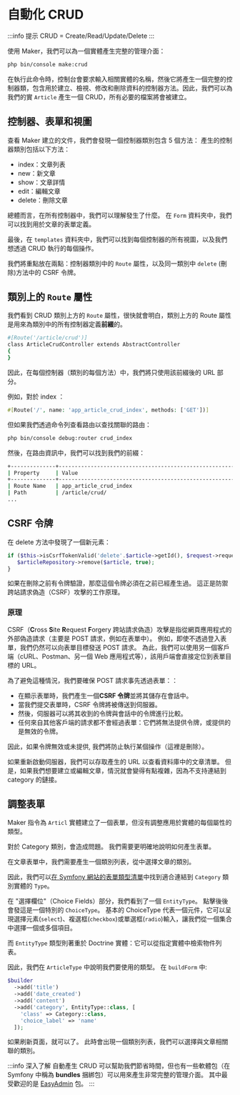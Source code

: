 # 自動化 CRUD

:::info 提示
CRUD = Create/Read/Update/Delete
:::

使用 Maker，我們可以為一個實體產生完整的管理介面：

```bash
php bin/console make:crud
```

在執行此命令時，控制台會要求輸入相關實體的名稱，然後它將產生一個完整的控制器類，包含用於建立、檢視、修改和刪除資料的控制器方法。因此，我們可以為我們的實 `Article` 產生一個 CRUD，所有必要的檔案將會被建立。

## 控制器、表單和視圖

查看 Maker 建立的文件，我們會發現一個控制器類別包含 5 個方法：
產生的控制器類別包括以下方法：

-   index：文章列表
-   new：新文章
-   show：文章詳情
-   edit：編輯文章
-   delete：刪除文章

總體而言，在所有控制器中，我們可以理解發生了什麼。 在 `Form` 資料夾中，我們可以找到用於文章的表單定義。

最後，在 `templates` 資料夾中，我們可以找到每個控制器的所有視圖，以及我們想透過 CRUD 執行的每個操作。

我們將重點放在兩點：控制器類別中的 `Route` 屬性，以及同一類別中 `delete` (刪除)方法中的 CSRF 令牌。

## 類別上的 `Route` 屬性

我們看到 CRUD 類別上方的 `Route` 屬性，很快就會明白，類別上方的 Route 屬性是用來為類別中的所有控制器定義**前綴**的。

```bash
#[Route('/article/crud')]
class ArticleCrudController extends AbstractController
{
}
```

因此，在每個控制器（類別的每個方法）中，我們將只使用該前綴後的 URL 部分。

例如，對於 index ：

```php
#[Route('/', name: 'app_article_crud_index', methods: ['GET'])]
```

但如果我們透過命令列查看路由以查找關聯的路由：

```bash
php bin/console debug:router crud_index
```

然後，在路由資訊中，我們可以找到我們的前綴：

```bash
+--------------+------------------------------------------------------------+
| Property     | Value                                                      |
+--------------+------------------------------------------------------------+
| Route Name   | app_article_crud_index                                     |
| Path         | /article/crud/                                             |
...
```

## CSRF 令牌

在 delete 方法中發現了一個新元素：

```php
if ($this->isCsrfTokenValid('delete'.$article->getId(), $request->request->get('_token'))) {
   $articleRepository->remove($article, true);
}
```

如果在刪除之前有令牌驗證，那麼這個令牌必須在之前已經產生過。 這正是防禦跨站請求偽造（CSRF）攻擊的工作原理。

### 原理

CSRF（**C**ross **S**ite **R**equest **F**orgery 跨站請求偽造）攻擊是指從網頁應用程式的外部偽造請求（主要是 POST 請求，例如在表單中）。 例如，即使不透過登入表單，我們仍然可以向表單目標發送 POST 請求。 為此，我們可以使用另一個客戶端（cURL、Postman、另一個 Web 應用程式等），該用戶端會直接定位到表單目標的 URL。

為了避免這種情況，我們要確保 POST 請求事先透過表單：：

-   在顯示表單時，我們產生一個**CSRF 令牌**並將其儲存在會話中。
-   當我們提交表單時，CSRF 令牌將被傳送到伺服器。
-   然後，伺服器可以將其收到的令牌與會話中的令牌進行比較。
-   任何來自其他客戶端的請求都不會經過表單：它們將無法提供令牌，或提供的是無效的令牌。

因此，如果令牌無效或未提供, 我們將防止執行某個操作（這裡是刪除）。

如果重新啟動伺服器，我們可以存取產生的 URL 以查看資料庫中的文章清單。 但是，如果我們想要建立或編輯文章，情況就會變得有點複雜，因為不支持連結到 category 的鏈接。

## 調整表單

Maker 指令為 `Articl` 實體建立了一個表單，但沒有調整應用於實體的每個屬性的類型。

對於 Category 類別，會造成問題。 我們需要更明確地說明如何產生表單。

在文章表單中，我們需要產生一個類別列表，從中選擇文章的類別。

因此，我們可以[在 Symfony 網站的表單類型清單](https://symfony.com/doc/5.4/reference/forms/types.html)中找到適合連結到 `Category` 類別實體的 `Type`。

在 "選擇欄位"（Choice Fields）部分，我們看到了一個 `EntityType`。 點擊後後會發這是一個特別的 `ChoiceType`。 基本的 ChoiceType 代表一個元件，它可以呈現選擇元素(`select`)、複選框(`checkbox`)或單選框(`radio`)輸入，讓我們從一個集合中選擇一個或多個項目。

而 `EntityType` 類型則著重於 Doctrine 實體：它可以從指定實體中檢索物件列表。

因此，我們在 `ArticleType` 中說明我們要使用的類型。 在 `buildForm` 中:

```php
$builder
  ->add('title')
  ->add('date_created')
  ->add('content')
  ->add('category', EntityType::class, [
    'class' => Category::class,
    'choice_label' => 'name'
  ]);
```

如果刷新頁面，就可以了。 此時會出現一個類別列表，我們可以選擇與文章相關聯的類別。

:::info 深入了解
自動產生 CRUD 可以幫助我們節省時間，但也有一些軟體包（在 Symfony 中稱為 **bundles** 捆綁包）可以用來產生非常完整的管理介面。 其中最受歡迎的是 [EasyAdmin](https://symfony.com/bundles/EasyAdminBundle/current/index.html) 包。
:::
